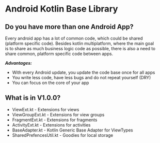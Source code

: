 
# Android Kotlin Base Library

## Do you have more than one Android App?

Every android app has a lot of common code, which could be shared (platform specific code). Besides kotlin multiplatform, where the main goal is to share as much business logic code as possible, there is also a need to share common, platform specific code between apps.

**_Advantages:_**

- With every Android update, you update the code base once for all apps
- You write less code, have less bugs and do not repeat yourself (DRY)
- You can focus on the core of your app


## What is in V1.0.0?
- ViewExt.kt - Extensions for views
- ViewGroupExt.kt - Extensions for view groups
- FragmentExt.kt - Extensions for fragments
- ActivityExt.kt - Extensions for activities
- BaseAdapter.kt - Kotlin Generic Base Adapter for ViewTypes
- SharedPrefencesUtil.kt - Goodies for local storage
